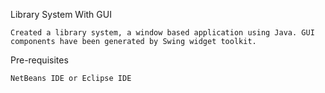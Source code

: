 Library System With GUI

	Created a library system, a window based application using Java. GUI components have been generated by Swing widget toolkit.

Pre-requisites

	NetBeans IDE or Eclipse IDE 
